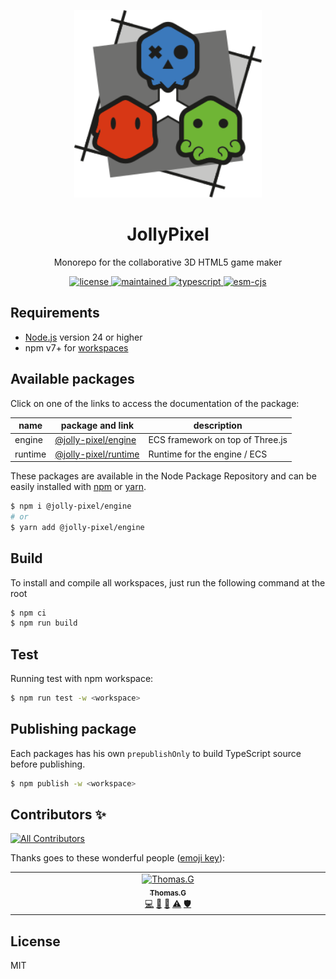 <p align="center">
<img width="300" src="https://github.com/JollyPixel/.github/blob/main/logo.png?raw=true" alt="openally">
</p>

<p align="center">
  <h1 align="center">JollyPixel</h1>
</p>

<p align="center">
  Monorepo for the collaborative 3D HTML5 game maker
</p>

<p align="center">
  <a href="https://github.com/JollyPixel/editor">
    <img src="https://img.shields.io/github/license/JollyPixel/editor?style=for-the-badge" alt="license">
  </a>
  <a href="https://github.com/JollyPixel/editor">
    <img src="https://img.shields.io/maintenance/yes/2025?style=for-the-badge" alt="maintained">
  </a>
  <a href="https://github.com/JollyPixel/editor">
    <img src="https://img.shields.io/badge/Typescript-294E80.svg?style=for-the-badge&logo=typescript" alt="typescript">
  </a>
  <a href="https://github.com/JollyPixel/editor">
    <img src="https://img.shields.io/static/v1?&label=module&message=ESM%20and%20CJS&color=9cf&style=for-the-badge" alt="esm-cjs">
  </a>
</p>

## Requirements
- [Node.js](https://nodejs.org/en/) version 24 or higher
- npm v7+ for [workspaces](https://docs.npmjs.com/cli/v7/using-npm/workspaces)

## Available packages

Click on one of the links to access the documentation of the package:

| name | package and link | description |
| --- | --- | --- | 
| engine | [@jolly-pixel/engine](./packages/engine) | ECS framework on top of Three.js |
| runtime | [@jolly-pixel/runtime](./packages/runtime) | Runtime for the engine / ECS |

These packages are available in the Node Package Repository and can be easily installed with [npm](https://docs.npmjs.com/getting-started/what-is-npm) or [yarn](https://yarnpkg.com).
```bash
$ npm i @jolly-pixel/engine
# or
$ yarn add @jolly-pixel/engine
```

## Build
To install and compile all workspaces, just run the following command at the root

```bash
$ npm ci
$ npm run build
```

## Test
Running test with npm workspace:

```bash
$ npm run test -w <workspace>
```

## Publishing package
Each packages has his own `prepublishOnly` to build TypeScript source before publishing.

```bash
$ npm publish -w <workspace>
```

## Contributors ✨

<!-- ALL-CONTRIBUTORS-BADGE:START - Do not remove or modify this section -->
[![All Contributors](https://img.shields.io/badge/all_contributors-1-orange.svg?style=flat-square)](#contributors-)
<!-- ALL-CONTRIBUTORS-BADGE:END -->

Thanks goes to these wonderful people ([emoji key](https://allcontributors.org/docs/en/emoji-key)):

<!-- ALL-CONTRIBUTORS-LIST:START - Do not remove or modify this section -->
<!-- prettier-ignore-start -->
<!-- markdownlint-disable -->
<table>
  <tbody>
    <tr>
      <td align="center" valign="top" width="14.28%"><a href="https://github.com/fraxken"><img src="https://avatars.githubusercontent.com/u/4438263?v=4?s=100" width="100px;" alt="Thomas.G"/><br /><sub><b>Thomas.G</b></sub></a><br /><a href="https://github.com/JollyPixel/editor/commits?author=fraxken" title="Code">💻</a> <a href="https://github.com/JollyPixel/editor/commits?author=fraxken" title="Documentation">📖</a> <a href="https://github.com/JollyPixel/editor/issues?q=author%3Afraxken" title="Bug reports">🐛</a> <a href="https://github.com/JollyPixel/editor/commits?author=fraxken" title="Tests">⚠️</a> <a href="#security-fraxken" title="Security">🛡️</a></td>
    </tr>
  </tbody>
</table>

<!-- markdownlint-restore -->
<!-- prettier-ignore-end -->

<!-- ALL-CONTRIBUTORS-LIST:END -->

## License
MIT
